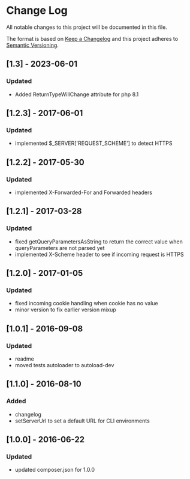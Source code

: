 # Change Log
All notable changes to this project will be documented in this file.

The format is based on [Keep a Changelog](http://keepachangelog.com/)
and this project adheres to [Semantic Versioning](http://semver.org/).

## [1.3] - 2023-06-01
### Updated
- Added ReturnTypeWillChange attribute for php 8.1
## [1.2.3] - 2017-06-01
### Updated
- implemented $_SERVER['REQUEST_SCHEME'] to detect HTTPS

## [1.2.2] - 2017-05-30
### Updated
- implemented X-Forwarded-For and Forwarded headers

## [1.2.1] - 2017-03-28
### Updated
- fixed getQueryParametersAsString to return the correct value when queryParameters are not parsed yet
- implemented X-Scheme header to see if incoming request is HTTPS

## [1.2.0] - 2017-01-05
### Updated
- fixed incoming cookie handling when cookie has no value
- minor version to fix earlier version mixup

## [1.0.1] - 2016-09-08
### Updated
- readme
- moved tests autoloader to autoload-dev

## [1.1.0] - 2016-08-10
### Added
- changelog
- setServerUrl to set a default URL for CLI environments

## [1.0.0] - 2016-06-22
### Updated
- updated composer.json for 1.0.0
